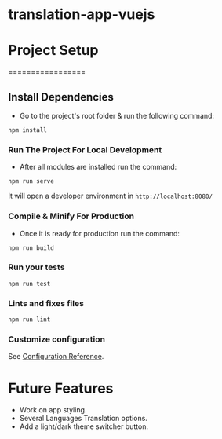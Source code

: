 # translation-app-vuejs

# Project Setup
=================
## Install Dependencies

- Go to the project's root folder & run the following command:
```
npm install
```

### Run The Project For Local Development

- After all modules are installed run the command:
```
npm run serve
```
It will open a developer environment in ```http://localhost:8080/```

### Compile & Minify For Production

- Once it is ready for production run the command:

```
npm run build
```

### Run your tests
```
npm run test
```

### Lints and fixes files
```
npm run lint
```

### Customize configuration
See [Configuration Reference](https://cli.vuejs.org/config/).

# Future Features

- Work on app styling.
- Several Languages Translation options.
- Add a light/dark theme switcher button.
